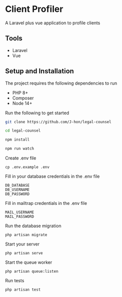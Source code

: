 # Client Profiler
A Laravel plus vue application to profile clients

## Tools

* Laravel
* Vue

## Setup and Installation

The project requires the following dependencies to run

* PHP 8+
* Composer
* Node 14+

Run the following to get started
```sh
git clone https://github.com/J-hon/legal-counsel

cd legal-counsel

npm install

npm run watch
```

Create .env file

`cp .env.example .env`

Fill in your database credentials in the .env file
```
DB_DATABASE
DB_USERNAME
DB_PASSWORD
```

Fill in mailtrap credentials in the .env file
```
MAIL_USERNAME
MAIL_PASSWORD
```

Run the database migration

`php artisan migrate`

Start your server

`php artisan serve`

Start the queue worker

`php artisan queue:listen`

Run tests

`php artisan test`
